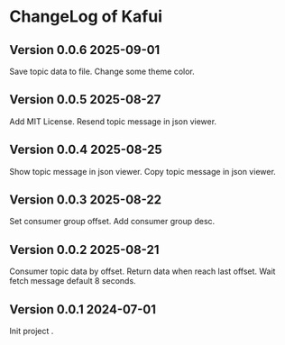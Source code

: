 # ChangeLog of Kafui



## Version 0.0.6    2025-09-01

Save topic data to file.
Change some theme color.


## Version 0.0.5    2025-08-27

Add MIT License.
Resend topic message in json viewer.


## Version 0.0.4    2025-08-25

Show topic message in json viewer.
Copy topic message in json viewer.


## Version 0.0.3    2025-08-22

Set consumer group offset.
Add consumer group desc.


## Version 0.0.2    2025-08-21

Consumer topic data by offset.
Return data when reach last offset.
Wait fetch message default 8 seconds.


## Version 0.0.1    2024-07-01

Init project
.
